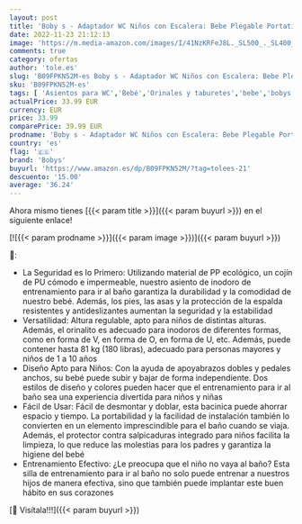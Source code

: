 ```yaml
---
layout: post
title: 'Boby s - Adaptador WC Niños con Escalera: Bebe Plegable Portatil Infantil Asiento Inodoro con Escalón Ancho Antideslizante-Bebés Orinales Asientopara 1-10 Niños con Escalera Reductor & Cojín Suave | Blanco'
date: 2022-11-23 21:12:13
image: 'https://m.media-amazon.com/images/I/41NzKRFeJ8L._SL500_._SL400_.jpg'
comments: true
category: ofertas
author: 'tole.es'
slug: 'B09FPKN52M-es Boby s - Adaptador WC Niños con Escalera: Bebe Plegable...'
sku: 'B09FPKN52M-es'
tags: [ 'Asientos para WC','Bebé','Orinales y taburetes','bebe','bobys','🇪🇸', ]
actualPrice: 33.99 EUR
currency: EUR
price: 33.99
comparePrice: 39.99 EUR
prodname: 'Boby s - Adaptador WC Niños con Escalera: Bebe Plegable Portatil Infantil Asiento Inodoro con Escalón Ancho Antideslizante-Bebés Orinales Asientopara 1-10 Niños con Escalera Reductor & Cojín Suave | Blanco'
country: 'es'
flag: '🇪🇸'
brand: 'Bobys'
buyurl: 'https://www.amazon.es/dp/B09FPKN52M/?tag=tolees-21'
descuento: '15.00'
average: '36.24'
---
```


Ahora mismo tienes [{{< param title >}}]({{< param buyurl >}}) en el siguiente enlace!

[![{{< param prodname >}}]({{< param image >}})]({{< param buyurl >}})

🔎:

- La Seguridad es lo Primero: Utilizando material de PP ecológico, un cojín de PU cómodo e impermeable, nuestro asiento de inodoro de entrenamiento para ir al baño garantiza la durabilidad y la comodidad de nuestro bebé. Además, los pies, las asas y la protección de la espalda resistentes y antideslizantes aumentan la seguridad y la estabilidad
- Versatilidad: Altura regulable, apto para niños de distintas alturas. Además, el orinalito es adecuado para inodoros de diferentes formas, como en forma de V, en forma de O, en forma de U, etc. Además, puede contener hasta 81 kg (180 libras), adecuado para personas mayores y niños de 1 a 10 años
- Diseño Apto para Niños: Con la ayuda de apoyabrazos dobles y pedales anchos, su bebé puede subir y bajar de forma independiente. Dos estilos de diseño y colores pueden hacer que el entrenamiento para ir al baño sea una experiencia divertida para niños y niñas
- Fácil de Usar: Fácil de desmontar y doblar, esta bacinica puede ahorrar espacio y tiempo. La portabilidad y la facilidad de instalación también lo convierten en un elemento imprescindible para el baño cuando se viaja. Además, el protector contra salpicaduras integrado para niños facilita la limpieza, lo que reduce las molestias para los padres y garantiza la higiene del bebé
- Entrenamiento Efectivo: ¿Le preocupa que el niño no vaya al baño? Esta silla de entrenamiento para ir al baño no solo puede entrenar a nuestros hijos de manera efectiva, sino que también puede implantar este buen hábito en sus corazones

[🛒 Visítala!!!]({{< param buyurl >}})
